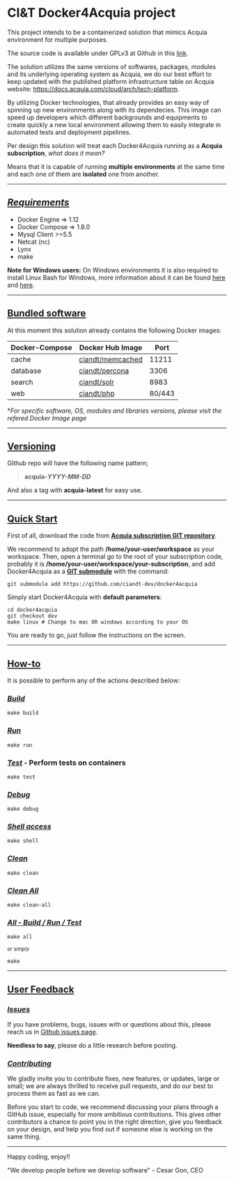 # CI&T Docker4Acquia project

This project intends to be a containerized solution that mimics Acquia environment for multiple purposes.

The source code is available under GPLv3 at Github in this [link](https://github.com/ciandt-dev/Docker4Acquia/blob/master/LICENSE).

The solution utilizes the same versions of softwares, packages, modules and its underlying operating system as Acquia, we do our best effort to keep updated with the published platform infrastructure table on Acquia website: https://docs.acquia.com/cloud/arch/tech-platform.

By utilizing Docker technologies, that already provides an easy way of spinning up new environments along with its dependecies. This image can speed up developers which different backgrounds and equipments to create quickly a new local environment allowing them to easily integrate in automated tests and deployment pipelines.

Per design this solution will treat each Docker4Acquia running as a __Acquia subscription__, *what does it mean?*

Means that it is capable of running __multiple environments__ at the same time and each one of them are __isolated__ one from another.

* * *

## [*Requirements*](#requirements)

* Docker Engine => 1.12
* Docker Compose => 1.8.0
* Mysql Client >=5.5
* Netcat (nc)
* Lynx
* make

__Note for Windows users:__ On Windows environments it is also required to install Linux Bash for Windows, more information about it can be found [here](https://msdn.microsoft.com/en-us/commandline/wsl/about) and [here](http://www.howtogeek.com/249966/how-to-install-and-use-the-linux-bash-shell-on-windows-10/).

* * *

## [Bundled software](#bundled-software)

At this moment this solution already contains the following Docker images:

| Docker-Compose | Docker Hub Image                                              |  Port  |
| -------------- | ------------------------------------------------------------- | ------ |
| cache          | [ciandt/memcached](https://hub.docker.com/r/ciandt/memcached) | 11211  |
| database       | [ciandt/percona](https://hub.docker.com/r/ciandt/percona)     | 3306   |
| search         | [ciandt/solr](https://hub.docker.com/r/ciandt/solr)           | 8983   |
| web            | [ciandt/php](https://hub.docker.com/r/ciandt/php)             | 80/443 |

\**For specific software, OS, modules and libraries versions, please visit the refered Docker Image page*

* * *

## [Versioning](#versioning)

Github repo will have the following name pattern;

> __acquia-*YYYY-MM-DD*__

And also a tag with __acquia-latest__ for easy use.

* * *

## [Quick Start](#quickstart)

First of all, download the code from __[Acquia subscription GIT repository](https://docs.acquia.com/cloud/manage/code/repository/git)__.

We recommend to adopt the path __/home/your-user/workspace__ as your workspace. Then, open a terminal go to the root of your subscription code, probably it is __/home/your-user/workspace/your-subscription__, and add Docker4Acquia as a __[GIT submodule](https://git-scm.com/docs/git-submodule)__ with the command:

```
git submodule add https://github.com/ciandt-dev/docker4acquia
```

Simply start Docker4Acquia with __default parameters__:

```
cd docker4acquia
git checkout dev
make linux # Change to mac OR windows according to your OS
```

You are ready to go, just follow the instructions on the screen.

* * *

## [How-to](#how-to)

It is possible to perform any of the actions described below:

### [*Build*](#how-to-build)

```
make build
```

### [*Run*](#how-to-run)

```
make run
```

### [*Test*](#how-to-test) - Perform tests on containers

```
make test
```

### [*Debug*](#how-to-debug)

```
make debug
```

### [*Shell access*](#how-to-shell)

```
make shell
```

### [*Clean*](#how-to-clean)

```
make clean
```

### [*Clean All*](#how-to-clean-all)

```
make clean-all
```

### [*All - Build / Run / Test*](#how-to-all)

```
make all
```

<sub>*or simply*</sub>

```
make
```

* * *

## [User Feedback](#user-feedback)

### [*Issues*](#issues)

If you have problems, bugs, issues with or questions about this, please reach us in [Github issues page](https://github.com/ciandt-dev/Docker4Acquia/issues).

__Needless to say__, please do a little research before posting.

### [*Contributing*](#contributing)

We gladly invite you to contribute fixes, new features, or updates, large or small; we are always thrilled to receive pull requests, and do our best to process them as fast as we can.

Before you start to code, we recommend discussing your plans through a GitHub issue, especially for more ambitious contributions. This gives other contributors a chance to point you in the right direction, give you feedback on your design, and help you find out if someone else is working on the same thing.

* * *

Happy coding, enjoy!!

"We develop people before we develop software" - Cesar Gon, CEO

